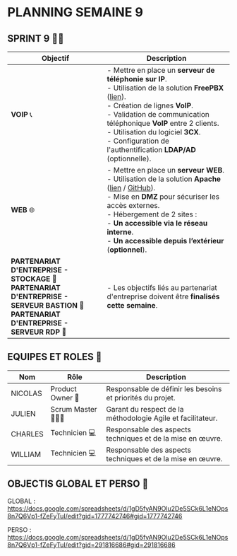 # PLANNING SEMAINE 9

## SPRINT 9 🏃‍♂️

| **Objectif**            | **Description**                                                                                                                                              |
|--------------------------|--------------------------------------------------------------------------------------------------------------------------------------------------------------|
| **VOIP** 📞             | - Mettre en place un **serveur de téléphonie sur IP**.<br>- Utilisation de la solution **FreePBX** ([lien](https://www.freepbx.org/)).<br>- Création de lignes **VoIP**.<br>- Validation de communication téléphonique **VoIP** entre 2 clients.<br>- Utilisation du logiciel **3CX**.<br>- Configuration de l'authentification **LDAP/AD** (optionnelle). |
| **WEB** 🌐              | - Mettre en place un **serveur WEB**.<br>- Utilisation de la solution **Apache** ([lien](https://httpd.apache.org/) / [GitHub](https://github.com/apache/httpd)).<br>- Mise en **DMZ** pour sécuriser les accès externes.<br>- Hébergement de 2 sites :<br>  - **Un accessible via le réseau interne**.<br>  - **Un accessible depuis l’extérieur** (**optionnel**). |
| **PARTENARIAT D'ENTREPRISE - STOCKAGE 📑**<br> **PARTENARIAT D'ENTREPRISE - SERVEUR BASTION 📑**<br> **PARTENARIAT D'ENTREPRISE - SERVEUR RDP 📑**| - Les objectifs liés au partenariat d'entreprise doivent être **finalisés cette semaine**.                                                                   |




## EQUIPES ET ROLES 🏢

| **Nom**          | **Rôle**          | **Description**                                     |
|-------------------|-------------------|-----------------------------------------------------|
| NICOLAS | Product Owner 🎯  | Responsable de définir les besoins et priorités du projet. |
| JULIEN | Scrum Master 🧑‍🤝‍🧑    | Garant du respect de la méthodologie Agile et facilitateur.|
| CHARLES | Technicien  💻    | Responsable des aspects techniques et de la mise en œuvre. |
| WILLIAM | Technicien 💻     | Responsable des aspects techniques et de la mise en œuvre. |


## OBJECTIS GLOBAL ET PERSO 🥇

GLOBAL : https://docs.google.com/spreadsheets/d/1gD5fyAN9Olu2De5SCk6L1eNOps8n7Q6Vp1-fZeFyTuI/edit?gid=1777742746#gid=1777742746


PERSO : https://docs.google.com/spreadsheets/d/1gD5fyAN9Olu2De5SCk6L1eNOps8n7Q6Vp1-fZeFyTuI/edit?gid=291816686#gid=291816686
